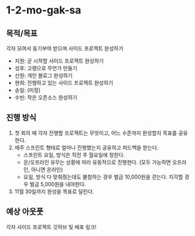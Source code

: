 # 1-2-mo-gak-sa

## 목적/목표
각자 모여서 동기부여 받으며 사이드 프로젝트 완성하기
- 지원: 곧 시작할 사이드 프로젝트 완성하기
- 성후: 고랭으로 무언가 만들기
- 신원: 개인 블로그 완성하기
- 현희: 진행하고 있는 사이드 프로젝트 완성하기
- 승일: (미정)
- 수빈: 작은 오픈소스 완성하기

## 진행 방식
1. 첫 회의 때 각자 진행할 프로젝트는 무엇이고, 어느 수준까지 완성할지 목표를 공유한다.
2. 매주 스프린트 형태로 얼마나 진행했는지 공유하고 피드백을 받는다.
   - 스프린트 요일, 방식은 직전 주 월요일에 정한다.
   - 온/오프라인 유무는 상황에 따라 유동적으로 진행한다. (모두 가능하면 오프라인, 아니면 온라인)
   - 요일, 방식 다 맞춰줬는데도 불참하는 경우 벌금 10,000원을 걷는다. 지각할 경우 벌금 5,000원을 내야한다.
3. 11월 30일까지 완성을 목표로 달린다.

## 예상 아웃풋
각자 사이드 프로젝트 깃허브 및 배포 링크!
